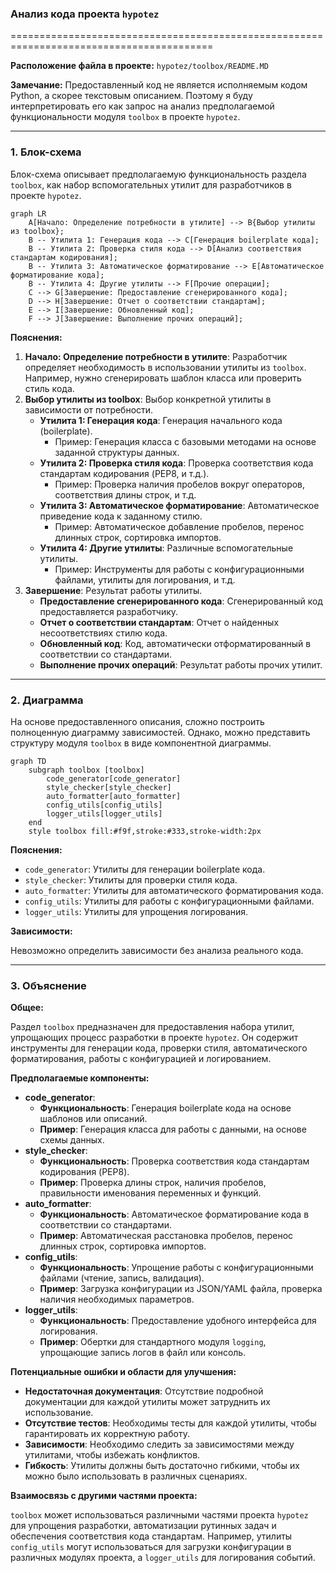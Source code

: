 ### Анализ кода проекта `hypotez`

=========================================================================================

**Расположение файла в проекте:** `hypotez/toolbox/README.MD`

**Замечание:** Предоставленный код не является исполняемым кодом Python, а скорее текстовым описанием. Поэтому я буду интерпретировать его как запрос на анализ предполагаемой функциональности модуля `toolbox` в проекте `hypotez`.

---

### 1. Блок-схема

Блок-схема описывает предполагаемую функциональность раздела `toolbox`, как набор вспомогательных утилит для разработчиков в проекте `hypotez`.

```mermaid
graph LR
    A[Начало: Определение потребности в утилите] --> B{Выбор утилиты из toolbox};
    B -- Утилита 1: Генерация кода --> C[Генерация boilerplate кода];
    B -- Утилита 2: Проверка стиля кода --> D[Анализ соответствия стандартам кодирования];
    B -- Утилита 3: Автоматическое форматирование --> E[Автоматическое форматирование кода];
    B -- Утилита 4: Другие утилиты --> F[Прочие операции];
    C --> G[Завершение: Предоставление сгенерированного кода];
    D --> H[Завершение: Отчет о соответствии стандартам];
    E --> I[Завершение: Обновленный код];
    F --> J[Завершение: Выполнение прочих операций];
```

**Пояснения:**

1.  **Начало: Определение потребности в утилите**: Разработчик определяет необходимость в использовании утилиты из `toolbox`. Например, нужно сгенерировать шаблон класса или проверить стиль кода.
2.  **Выбор утилиты из toolbox**: Выбор конкретной утилиты в зависимости от потребности.
    *   **Утилита 1: Генерация кода**: Генерация начального кода (boilerplate).
        *   Пример: Генерация класса с базовыми методами на основе заданной структуры данных.
    *   **Утилита 2: Проверка стиля кода**: Проверка соответствия кода стандартам кодирования (PEP8, и т.д.).
        *   Пример: Проверка наличия пробелов вокруг операторов, соответствия длины строк, и т.д.
    *   **Утилита 3: Автоматическое форматирование**: Автоматическое приведение кода к заданному стилю.
        *   Пример: Автоматическое добавление пробелов, перенос длинных строк, сортировка импортов.
    *   **Утилита 4: Другие утилиты**: Различные вспомогательные утилиты.
        *   Пример: Инструменты для работы с конфигурационными файлами, утилиты для логирования, и т.д.
3.  **Завершение**: Результат работы утилиты.
    *   **Предоставление сгенерированного кода**: Сгенерированный код предоставляется разработчику.
    *   **Отчет о соответствии стандартам**: Отчет о найденных несоответствиях стилю кода.
    *   **Обновленный код**: Код, автоматически отформатированный в соответствии со стандартами.
    *   **Выполнение прочих операций**: Результат работы прочих утилит.

---

### 2. Диаграмма

На основе предоставленного описания, сложно построить полноценную диаграмму зависимостей. Однако, можно представить структуру модуля `toolbox` в виде компонентной диаграммы.

```mermaid
graph TD
    subgraph toolbox [toolbox]
        code_generator[code_generator]
        style_checker[style_checker]
        auto_formatter[auto_formatter]
        config_utils[config_utils]
        logger_utils[logger_utils]
    end
    style toolbox fill:#f9f,stroke:#333,stroke-width:2px
```

**Пояснения:**

*   `code_generator`: Утилиты для генерации boilerplate кода.
*   `style_checker`: Утилиты для проверки стиля кода.
*   `auto_formatter`: Утилиты для автоматического форматирования кода.
*   `config_utils`: Утилиты для работы с конфигурационными файлами.
*   `logger_utils`: Утилиты для упрощения логирования.

**Зависимости:**

Невозможно определить зависимости без анализа реального кода.

---

### 3. Объяснение

**Общее:**

Раздел `toolbox` предназначен для предоставления набора утилит, упрощающих процесс разработки в проекте `hypotez`.  Он содержит инструменты для генерации кода, проверки стиля, автоматического форматирования, работы с конфигурацией и логированием.

**Предполагаемые компоненты:**

*   **code_generator**:
    *   **Функциональность**: Генерация boilerplate кода на основе шаблонов или описаний.
    *   **Пример**: Генерация класса для работы с данными, на основе схемы данных.
*   **style_checker**:
    *   **Функциональность**: Проверка соответствия кода стандартам кодирования (PEP8).
    *   **Пример**: Проверка длины строк, наличия пробелов, правильности именования переменных и функций.
*   **auto_formatter**:
    *   **Функциональность**: Автоматическое форматирование кода в соответствии со стандартами.
    *   **Пример**: Автоматическая расстановка пробелов, перенос длинных строк, сортировка импортов.
*   **config_utils**:
    *   **Функциональность**: Упрощение работы с конфигурационными файлами (чтение, запись, валидация).
    *   **Пример**: Загрузка конфигурации из JSON/YAML файла, проверка наличия необходимых параметров.
*   **logger_utils**:
    *   **Функциональность**: Предоставление удобного интерфейса для логирования.
    *   **Пример**: Обертки для стандартного модуля `logging`, упрощающие запись логов в файл или консоль.

**Потенциальные ошибки и области для улучшения:**

*   **Недостаточная документация**: Отсутствие подробной документации для каждой утилиты может затруднить их использование.
*   **Отсутствие тестов**: Необходимы тесты для каждой утилиты, чтобы гарантировать их корректную работу.
*   **Зависимости**: Необходимо следить за зависимостями между утилитами, чтобы избежать конфликтов.
*   **Гибкость**: Утилиты должны быть достаточно гибкими, чтобы их можно было использовать в различных сценариях.

**Взаимосвязь с другими частями проекта:**

`toolbox` может использоваться различными частями проекта `hypotez` для упрощения разработки, автоматизации рутинных задач и обеспечения соответствия кода стандартам. Например, утилиты `config_utils` могут использоваться для загрузки конфигурации в различных модулях проекта, а `logger_utils` для логирования событий.